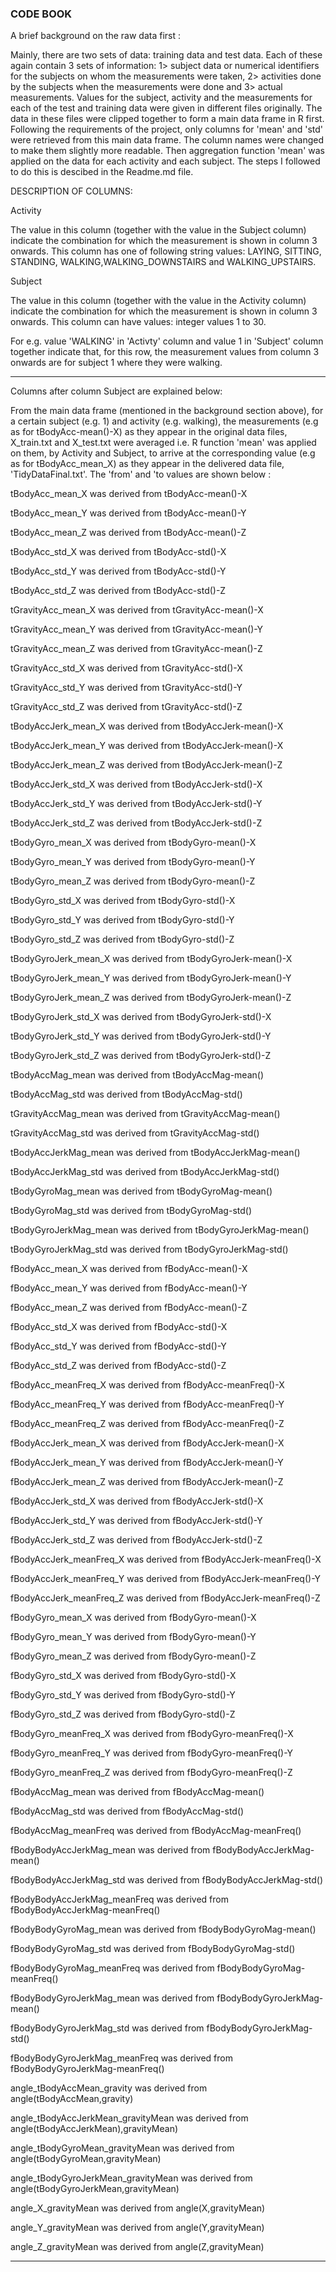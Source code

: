

### CODE BOOK

A brief background  on the raw data first : 

Mainly, there are two sets of data: training data and test data. Each of these again contain 3 sets of information: 1> subject data or numerical identifiers for the subjects on whom the measurements were taken, 2> activities done by the subjects when the measurements were done and 3> actual measurements.
Values for the subject, activity and the measurements for each of the test and training data were given in different files originally. The data in these files were clipped together to form a main data frame in R first. Following the requirements of the project, only columns for 'mean' and 'std' were retrieved from this main data frame. The column names were changed to make them slightly more readable. 
Then aggregation function 'mean' was applied on the data for each activity and each subject.
The steps I followed to do this is descibed in the Readme.md file.

DESCRIPTION OF COLUMNS:

Activity

The value in this column (together with the value in the Subject column) indicate the combination for which the measurement is shown in column 3 onwards.
This column has one of following string values: LAYING, SITTING, STANDING, WALKING,WALKING_DOWNSTAIRS and WALKING_UPSTAIRS.

Subject

The value in this column (together with the value in the Activity column) indicate the combination for which the measurement is shown in column 3 onwards.
This column can have values: integer values 1 to 30.

For e.g. value 'WALKING' in 'Activty' column and value 1 in 'Subject' column together indicate that, for this row, the measurement values from column 3 onwards are for subject 1 where they were walking.

------
Columns after column Subject are explained below:

From the main data frame (mentioned in the background section above), for a certain subject (e.g. 1) and activity (e.g. walking), the measurements (e.g as for tBodyAcc-mean()-X) as they appear in the original data files, X_train.txt and X_test.txt were averaged i.e. R function 'mean' was applied on them, by Activity and Subject, to arrive at the corresponding value (e.g as for tBodyAcc_mean_X) as they appear in the delivered data file, 'TidyDataFinal.txt'. The 'from' and 'to values are shown below : 

tBodyAcc_mean_X was derived from tBodyAcc-mean()-X

tBodyAcc_mean_Y  was derived from tBodyAcc-mean()-Y

tBodyAcc_mean_Z  was derived from tBodyAcc-mean()-Z

tBodyAcc_std_X  was derived from tBodyAcc-std()-X

tBodyAcc_std_Y  was derived from tBodyAcc-std()-Y

tBodyAcc_std_Z was derived from tBodyAcc-std()-Z

tGravityAcc_mean_X was derived from tGravityAcc-mean()-X

tGravityAcc_mean_Y was derived from tGravityAcc-mean()-Y

tGravityAcc_mean_Z was derived from tGravityAcc-mean()-Z

tGravityAcc_std_X was derived from tGravityAcc-std()-X

tGravityAcc_std_Y was derived from tGravityAcc-std()-Y

tGravityAcc_std_Z was derived from  tGravityAcc-std()-Z

tBodyAccJerk_mean_X was derived from tBodyAccJerk-mean()-X

tBodyAccJerk_mean_Y was derived from tBodyAccJerk-mean()-X

tBodyAccJerk_mean_Z was derived from tBodyAccJerk-mean()-Z

tBodyAccJerk_std_X was derived from tBodyAccJerk-std()-X

tBodyAccJerk_std_Y was derived from tBodyAccJerk-std()-Y

tBodyAccJerk_std_Z was derived from tBodyAccJerk-std()-Z

tBodyGyro_mean_X was derived from tBodyGyro-mean()-X

tBodyGyro_mean_Y was derived from tBodyGyro-mean()-Y

tBodyGyro_mean_Z was derived from tBodyGyro-mean()-Z

tBodyGyro_std_X was derived from tBodyGyro-std()-X

tBodyGyro_std_Y was derived from tBodyGyro-std()-Y

tBodyGyro_std_Z was derived from tBodyGyro-std()-Z

tBodyGyroJerk_mean_X was derived from tBodyGyroJerk-mean()-X

tBodyGyroJerk_mean_Y was derived from tBodyGyroJerk-mean()-Y

tBodyGyroJerk_mean_Z was derived from tBodyGyroJerk-mean()-Z

tBodyGyroJerk_std_X was derived from tBodyGyroJerk-std()-X

tBodyGyroJerk_std_Y was derived from tBodyGyroJerk-std()-Y

tBodyGyroJerk_std_Z  was derived from tBodyGyroJerk-std()-Z

tBodyAccMag_mean was derived from tBodyAccMag-mean()

tBodyAccMag_std was derived from tBodyAccMag-std()

tGravityAccMag_mean was derived from tGravityAccMag-mean()

tGravityAccMag_std was derived from tGravityAccMag-std()

tBodyAccJerkMag_mean was derived from tBodyAccJerkMag-mean()

tBodyAccJerkMag_std was derived from  tBodyAccJerkMag-std()

tBodyGyroMag_mean was derived from  tBodyGyroMag-mean()

tBodyGyroMag_std was derived from tBodyGyroMag-std()

tBodyGyroJerkMag_mean was derived from  tBodyGyroJerkMag-mean()

tBodyGyroJerkMag_std was derived from tBodyGyroJerkMag-std()

fBodyAcc_mean_X was derived from  fBodyAcc-mean()-X

fBodyAcc_mean_Y was derived from  fBodyAcc-mean()-Y

fBodyAcc_mean_Z was derived from  fBodyAcc-mean()-Z

fBodyAcc_std_X was derived from fBodyAcc-std()-X

fBodyAcc_std_Y was derived from fBodyAcc-std()-Y

fBodyAcc_std_Z was derived from fBodyAcc-std()-Z

fBodyAcc_meanFreq_X was derived from fBodyAcc-meanFreq()-X

fBodyAcc_meanFreq_Y was derived from fBodyAcc-meanFreq()-Y

fBodyAcc_meanFreq_Z was derived from fBodyAcc-meanFreq()-Z

fBodyAccJerk_mean_X was derived from fBodyAccJerk-mean()-X

fBodyAccJerk_mean_Y was derived from fBodyAccJerk-mean()-Y

fBodyAccJerk_mean_Z was derived from fBodyAccJerk-mean()-Z

fBodyAccJerk_std_X was derived from fBodyAccJerk-std()-X

fBodyAccJerk_std_Y was derived from fBodyAccJerk-std()-Y

fBodyAccJerk_std_Z was derived from fBodyAccJerk-std()-Z

fBodyAccJerk_meanFreq_X was derived from fBodyAccJerk-meanFreq()-X

fBodyAccJerk_meanFreq_Y was derived from fBodyAccJerk-meanFreq()-Y

fBodyAccJerk_meanFreq_Z was derived from fBodyAccJerk-meanFreq()-Z

fBodyGyro_mean_X was derived from fBodyGyro-mean()-X

fBodyGyro_mean_Y was derived from fBodyGyro-mean()-Y

fBodyGyro_mean_Z was derived from fBodyGyro-mean()-Z

fBodyGyro_std_X was derived from fBodyGyro-std()-X

fBodyGyro_std_Y was derived from fBodyGyro-std()-Y

fBodyGyro_std_Z was derived from fBodyGyro-std()-Z

fBodyGyro_meanFreq_X was derived from fBodyGyro-meanFreq()-X

fBodyGyro_meanFreq_Y was derived from fBodyGyro-meanFreq()-Y

fBodyGyro_meanFreq_Z was derived from fBodyGyro-meanFreq()-Z

fBodyAccMag_mean was derived from fBodyAccMag-mean()

fBodyAccMag_std was derived from fBodyAccMag-std()  

fBodyAccMag_meanFreq was derived from fBodyAccMag-meanFreq()

fBodyBodyAccJerkMag_mean was derived from fBodyBodyAccJerkMag-mean()

fBodyBodyAccJerkMag_std was derived from fBodyBodyAccJerkMag-std()

fBodyBodyAccJerkMag_meanFreq was derived from fBodyBodyAccJerkMag-meanFreq()

fBodyBodyGyroMag_mean was derived from  fBodyBodyGyroMag-mean()

fBodyBodyGyroMag_std was derived from fBodyBodyGyroMag-std()

fBodyBodyGyroMag_meanFreq was derived from  fBodyBodyGyroMag-meanFreq()

fBodyBodyGyroJerkMag_mean was derived from fBodyBodyGyroJerkMag-mean()

fBodyBodyGyroJerkMag_std was derived from fBodyBodyGyroJerkMag-std()

fBodyBodyGyroJerkMag_meanFreq was derived from fBodyBodyGyroJerkMag-meanFreq()

angle_tBodyAccMean_gravity was derived from angle(tBodyAccMean,gravity)

angle_tBodyAccJerkMean_gravityMean was derived from  angle(tBodyAccJerkMean),gravityMean)

angle_tBodyGyroMean_gravityMean was derived from angle(tBodyGyroMean,gravityMean)

angle_tBodyGyroJerkMean_gravityMean was derived from  angle(tBodyGyroJerkMean,gravityMean)

angle_X_gravityMean was derived from angle(X,gravityMean)

angle_Y_gravityMean  was derived from angle(Y,gravityMean)

angle_Z_gravityMean  was derived from angle(Z,gravityMean)

--------------------------




